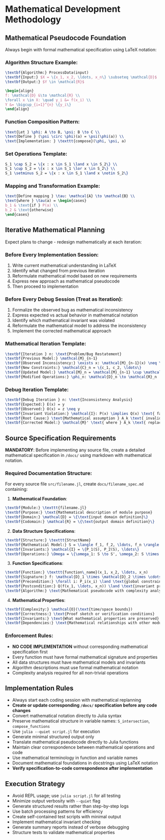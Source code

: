 # Mathematical Development Methodology

## Mathematical Pseudocode Foundation
Always begin with formal mathematical specification using LaTeX notation:

### Algorithm Structure Example:
```latex
\textbf{Algorithm:} ProcessData(input)
\textbf{Input:} $X = \{x_1, x_2, \ldots, x_n\} \subseteq \mathcal{D}$
\textbf{Output:} $Y \in \mathcal{R}$

\begin{align}
f: \mathcal{D} &\to \mathcal{R} \\
\forall x \in X: \quad y_i &= f(x_i) \\
Y &= \bigcup_{i=1}^{n} \{y_i\}
\end{align}
```

### Function Composition Pattern:
```latex
\text{Let } \phi: A \to B, \psi: B \to C \\
\text{Define } (\psi \circ \phi)(a) = \psi(\phi(a)) \\
\text{Implementation: } \texttt{compose}(\phi, \psi, a)
```

### Set Operations Template:
```latex
S_1 \cap S_2 = \{x : x \in S_1 \land x \in S_2\} \\
S_1 \cup S_2 = \{x : x \in S_1 \lor x \in S_2\} \\
S_1 \setminus S_2 = \{x : x \in S_1 \land x \notin S_2\}
```

### Mapping and Transformation Example:
```latex
\text{Define mapping } \tau: \mathcal{A} \to \mathcal{B} \\
\text{where } \tau(a) = \begin{cases}
b_1 & \text{if } P(a) \\
b_2 & \text{otherwise}
\end{cases}
```

## Iterative Mathematical Planning
Expect plans to change - redesign mathematically at each iteration:

### Before Every Implementation Session:
1. Write current mathematical understanding in LaTeX
2. Identify what changed from previous iteration
3. Reformulate mathematical model based on new requirements
4. Express new approach as mathematical pseudocode
5. Then proceed to implementation

### Before Every Debug Session (Treat as Iteration):
1. Formalize the observed bug as mathematical inconsistency
2. Express expected vs actual behavior in mathematical notation
3. Identify which mathematical invariant was violated
4. Reformulate the mathematical model to address the inconsistency
5. Implement the corrected mathematical approach

### Mathematical Iteration Template:
```latex
\textbf{Iteration } n: \text{Problem/Bug Restatement}
\textbf{Previous Model:} \mathcal{M}_{n-1}
\textbf{Observed Inconsistency:} \exists x: \mathcal{M}_{n-1}(x) \neq \text{expected}(x)
\textbf{New Constraints:} \mathcal{C}_n = \{c_1, c_2, \ldots\}
\textbf{Updated Model:} \mathcal{M}_n = \mathcal{M}_{n-1} \cup \mathcal{C}_n
\textbf{Modified Operations:} \phi_n: \mathcal{D}_n \to \mathcal{R}_n
```

### Debug Iteration Template:
```latex
\textbf{Debug Iteration } n: \text{Inconsistency Analysis}
\textbf{Expected:} E(x) = y
\textbf{Observed:} O(x) = z \neq y
\textbf{Invariant Violation:} \mathcal{I}: P(x) \implies Q(x) \text{ failed}
\textbf{Root Cause:} \text{Mathematical assumption } A_k \text{ invalid}
\textbf{Corrected Model:} \mathcal{M}' \text{ where } A_k \text{ replaced by } A_k'
```

## Source Specification Requirements
**MANDATORY**: Before implementing any source file, create a detailed mathematical specification in `/docs/` using markdown with mathematical notation.

### Required Documentation Structure:
For every source file `src/filename.jl`, create `docs/filename_spec.md` containing:

1. **Mathematical Foundation**:
```latex
\textbf{Module:} \texttt{filename.jl}
\textbf{Purpose:} \text{Mathematical description of module purpose}
\textbf{Domain:} \mathcal{D} = \{\text{input domain definition}\}
\textbf{Codomain:} \mathcal{R} = \{\text{output domain definition}\}
```

2. **Data Structure Specifications**:
```latex
\textbf{Structure:} \texttt{StructName}
\textbf{Mathematical Model:} S = \langle f_1, f_2, \ldots, f_n \rangle
\textbf{Invariants:} \mathcal{I} = \{P_1(S), P_2(S), \ldots\}
\textbf{Operations:} \Omega = \{\omega_1: S \to S', \omega_2: S \times T \to U, \ldots\}
```

3. **Function Specifications**:
```latex
\textbf{Function:} \texttt{function\_name}(x_1, x_2, \ldots, x_n)
\textbf{Signature:} f: \mathcal{D}_1 \times \mathcal{D}_2 \times \cdots \times \mathcal{D}_n \to \mathcal{R}
\textbf{Precondition:} \forall i: P_i(x_i) \land \text{global constraints}
\textbf{Postcondition:} Q(f(x_1, \ldots, x_n)) \land \text{invariant preservation}
\textbf{Algorithm:} \text{Mathematical pseudocode with complexity analysis}
```

4. **Mathematical Properties**:
```latex
\textbf{Complexity:} \mathcal{O}(\text{time/space bounds})
\textbf{Correctness:} \text{Proof sketch or verification conditions}
\textbf{Invariants:} \text{What mathematical properties are preserved}
\textbf{Dependencies:} \text{Mathematical relationships with other modules}
```

### Enforcement Rules:
- **NO CODE IMPLEMENTATION** without corresponding mathematical specification first
- Every function must have formal mathematical signature and properties
- All data structures must have mathematical models and invariants
- Algorithm descriptions must use formal mathematical notation
- Complexity analysis required for all non-trivial operations

## Implementation Rules
- Always start each coding session with mathematical replanning
- **Create or update corresponding `/docs/` specification before any code changes**
- Convert mathematical notation directly to Julia syntax
- Preserve mathematical structure in variable names: `S_intersection`, `compose_functions`
- Use `julia --quiet script.jl` for execution
- Generate minimal structured output only
- Translate mathematical pseudocode directly to Julia functions
- Maintain clear correspondence between mathematical operations and code
- Use mathematical terminology in function and variable names
- Document mathematical foundations in docstrings using LaTeX notation
- **Verify specification-to-code correspondence after implementation**

## Execution Strategy
- Avoid REPL usage; use `julia script.jl` for all testing
- Minimize output verbosity with `--quiet` flag
- Generate structured results rather than step-by-step logs
- Use batch processing patterns for efficiency
- Create self-contained test scripts with minimal output
- Implement mathematical invariant checking
- Generate summary reports instead of verbose debugging
- Structure tests to validate mathematical properties
